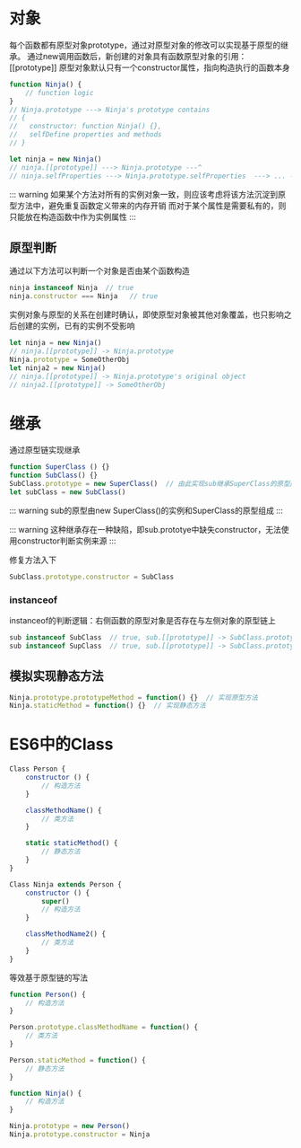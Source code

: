 # 对象
每个函数都有原型对象prototype，通过对原型对象的修改可以实现基于原型的继承。
通过new调用函数后，新创建的对象具有函数原型对象的引用：[[prototype]]
原型对象默认只有一个constructor属性，指向构造执行的函数本身
```javascript
function Ninja() {
    // function logic
}
// Ninja.prototype ---> Ninja's prototype contains 
// {
//   constructor: function Ninja() {}, 
//   selfDefine properties and methods
// }

let ninja = new Ninja()
// ninja.[[prototype]] ---> Ninja.prototype ---^
// ninja.selfProperties ---> Ninja.prototype.selfProperties  ---> ... ---> Object.prototype
```
::: warning
如果某个方法对所有的实例对象一致，则应该考虑将该方法沉淀到原型方法中，避免重复函数定义带来的内存开销
而对于某个属性是需要私有的，则只能放在构造函数中作为实例属性
:::

## 原型判断
通过以下方法可以判断一个对象是否由某个函数构造
```javascript
ninja instanceof Ninja  // true
ninja.constructor === Ninja   // true
```
实例对象与原型的关系在创建时确认，即使原型对象被其他对象覆盖，也只影响之后创建的实例，已有的实例不受影响
```javascript
let ninja = new Ninja()
// ninja.[[prototype]] -> Ninja.prototype
Ninja.prototype = SomeOtherObj
let ninja2 = new Ninja()
// ninja.[[prototype]] -> Ninja.prototype's original object
// ninja2.[[prototype]] -> SomeOtherObj
```
# 继承
通过原型链实现继承
```javascript
function SuperClass () {}
function SubClass() {}
SubClass.prototype = new SuperClass()  // 由此实现sub继承SuperClass的原型属性和方法
let subClass = new SubClass()
```
::: warning
sub的原型由new SuperClass()的实例和SuperClass的原型组成
:::

::: warning
这种继承存在一种缺陷，即sub.prototye中缺失constructor，无法使用constructor判断实例来源
:::

修复方法入下
```javascript
SubClass.prototype.constructor = SubClass
```

### instanceof
instanceof的判断逻辑：右侧函数的原型对象是否存在与左侧对象的原型链上
```javascript
sub instanceof SubClass  // true, sub.[[prototype]] -> SubClass.prototype, SubClass的原型为： SubClass.prototype， 存在
sub instanceof SupClass  // true, sub.[[prototype]] -> SubClass.prototype, SubClass.prototype.[[prototype]] -> SupClass.prototype, SupClass的原型为：SubClass.prototype，存在
```
## 模拟实现静态方法
```javascript
Ninja.prototype.prototypeMethod = function() {}  // 实现原型方法
Ninja.staticMethod = function() {}  // 实现静态方法
```

# ES6中的Class
```javascript
Class Person {
    constructor () {
        // 构造方法
    }

    classMethodName() {
        // 类方法
    }

    static staticMethod() {
        // 静态方法
    }
}

Class Ninja extends Person {
    constructor () {
        super()
        // 构造方法
    }

    classMethodName2() {
        // 类方法
    }
}
```
等效基于原型链的写法
```javascript
function Person() {
    // 构造方法
}

Person.prototype.classMethodName = function() {
    // 类方法
}

Person.staticMethod = function() {
    // 静态方法
}

function Ninja() {
    // 构造方法
}

Ninja.prototype = new Person()
Ninja.prototype.constructor = Ninja
```